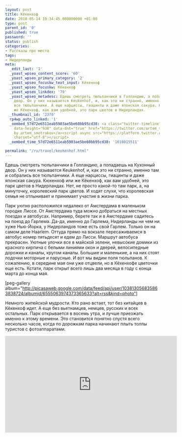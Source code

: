 ```yaml
---
layout: post
title: Кёкенхоф
date: 2018-05-14 19:34:45.000000000 +01:00
type: post
parent_id: '0'
published: true
password: ''
status: publish
categories:
- Рассказы про места
tags:
- Нидерланды
meta:
  _edit_last: '1'
  _yoast_wpseo_content_score: '60'
  _yoast_wpseo_primary_category: '2'
  _yoast_wpseo_focuskw_text_input: Кёкенхоф
  _yoast_wpseo_focuskw: Кёкенхоф
  _yoast_wpseo_linkdex: '79'
  _yoast_wpseo_metadesc: Едешь смотреть тюльпанчики в Голландию, а попадаешь на Кухонный
    двор. Он у них называется Keukenhof, и, как это ни странно, именно там и собрались
    все тюльпанчики. А еще нарциссы, гиацинты и даже японская сакура. Кюхенхоф или
    же Кёкенхоф, как вам удобней, это парк цветов в Нидерландах.
  _thumbnail_id: '2370'
  rp4wp_auto_linked: '1'
  _oembed_57d72e6511eab5903ae5be60bb95cd38: <a class="twitter-timeline" data-width="625"
    data-height="938" data-dnt="true" href="https://twitter.com/artem_smotrakov?ref_src=twsrc%5Etfw">Tweets
    by artem_smotrakov</a><script async src="https://platform.twitter.com/widgets.js"
    charset="utf-8"></script>
  _oembed_time_57d72e6511eab5903ae5be60bb95cd38: '1618015511'

permalink: "/ru/travel/keukenhof.html"
---
```

Едешь смотреть тюльпанчики в Голландию, а попадаешь на Кухонный двор. Он у них называется Keukenhof, и, как это ни странно, именно там и собрались все тюльпанчики. А еще нарциссы, гиацинты и даже японская сакура. Кюхенхоф или же Кёкенхоф, как вам удобней, это парк цветов в Нидерландах. Нет, не просто какой-то там парк, а, на минуточку, королевский парк цветов. И ходят слухи, что королевская семья не отлынивает и принимает участие в жизни парка.

<!--more-->

Парк уютно расположился недалеко от Амстердама в маленьком городке Лиссе. От Амстердама туда можно добраться на местных поездах и автобусах. Например, берете так и в Амстердаме садитесь на поезд до Гарлема. Да-да, именно до Гарлема, Нидерланды ни чем ни хуже Нью-Йорка, у Нидерландов тоже есть свой Гарлем. Только он на самом деле Haarlem. Оттуда прямо на вокзале пересаживаемся в автобус номер пятьдесят и едем до Лисси. Маршрут автобуса прекрасен. Уютные улочки все в майской зелени, невысокие домики из красного кирпича с белыми линиями окон и дверей, велосипедные дорожки и каналы, кругом каналы. Большие и маленькие, а на них стоят лодочки моторные и парусные. И вот мы видим поля тюльпанов. К сожалению, в середине мая они уже отцвели, но в Кёхенхофе цветочки еще есть. Кстати, парк открыт всего лишь два месяца в году с конца марта до конца мая.

[peg-gallery album="http://picasaweb.google.com/data/feed/api/user/103813056835863838724/albumid/6555063974373365633?alt=rss&kind=photo"]

Немного житейской мудрости. Кто рано встает, тот без китайцев в Кёкенхоф идет. А еще без вьетнамцев, немцев, русских и всех остальных. Парк открывается в восемь утра, и лучше приезжать именно к этому времени. Это становится понятно спустя всего несколько часов, когда по дорожкам парка начинают плыть толпы туристов с фотоаппаратами.

<iframe src="https://www.youtube.com/embed/tIPV5aSDL5U" width="560" height="315" frameborder="0" allowfullscreen="allowfullscreen"></iframe>

